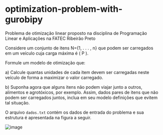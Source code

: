 # optimization-problem-with-gurobipy
Problema de otimização linear proposto na disciplina de Programação Linear e Aplicações na FATEC Ribeirão Preto

Considere um conjunto de itens N={1, . . . , n} que podem ser carregados em um veículo cuja carga máxima é \( P \).

Formule um modelo de otimização que:

a) Calcule quantas unidades de cada item devem ser carregadas neste veículo de forma a maximizar o valor carregado.

b) Suponha agora que alguns itens não podem viajar junto a outros, alimentos e agrotóxicos, por exemplo. Assim, dados pares de itens que não podem ser carregados juntos, inclua em seu modelo definições que evitem tal situação.

O arquivo `dados.txt` contém os dados de entrada do problema e sua estrutura é apresentada na figura a seguir.

![image](https://github.com/PedroNetto404/optimization-problem-with-gurobipy/assets/103741225/7b113f77-b97e-4483-a735-b5a20e1b3948)
